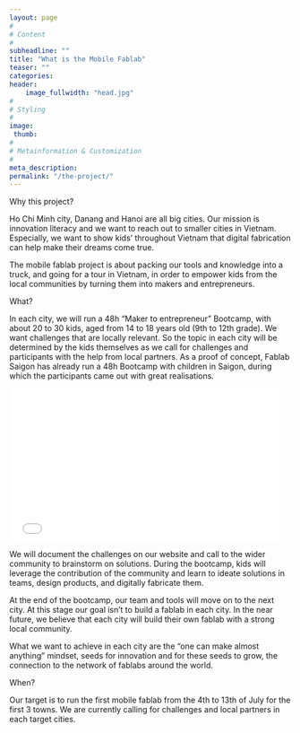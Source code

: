 ```yaml
---
layout: page
#
# Content
#
subheadline: ""
title: "What is the Mobile Fablab"
teaser: ""
categories:
header:
    image_fullwidth: "head.jpg"
#
# Styling
#
image:
 thumb:
#
# Metainformation & Customization
#
meta_description:
permalink: "/the-project/"
---
```


Why this project?

Ho Chi Minh city, Danang and Hanoi are all big cities. Our mission is innovation literacy and we want to reach out to smaller cities in Vietnam. Especially, we want to show kids’ throughout Vietnam that digital fabrication can help make their dreams come true. 

The mobile fablab project is about packing our tools and knowledge into a truck, and going for a tour in Vietnam, in order to empower kids from the local communities by turning them into makers and entrepreneurs.

What?

In each city, we will run a 48h “Maker to entrepreneur” Bootcamp, with about 20 to 30 kids, aged from 14 to 18 years old (9th to 12th grade). We want challenges that are locally relevant.
So the topic in each city will be determined by the kids themselves as we call for challenges and participants with the help from local partners. As a proof of concept, Fablab Saigon has already run a 48h Bootcamp with children in Saigon, during which the participants came out with great realisations.

<iframe width='485' height='273' src='//www.youtube.com/embed/bryHTeeAJrk' frameborder='0' allowfullscreen></iframe>

We will document the challenges on our website and call to the wider community to brainstorm on solutions. During the bootcamp, kids will leverage the contribution of the community and learn to ideate solutions in teams, design products, and digitally fabricate them. 

At the end of the bootcamp, our team and tools will move on to the next city. At this stage our goal isn’t to build a fablab in each city. In the near future, we believe that each city will build their own fablab with a strong local community. 

What we want to achieve in each city are the “one can make almost anything” mindset, seeds for innovation and for these seeds to grow, the connection to the network of fablabs around the world.

When?

Our target is to run the first mobile fablab from the 4th to 13th of July for the first 3 towns.
We are currently calling for challenges and local partners in each target cities.

